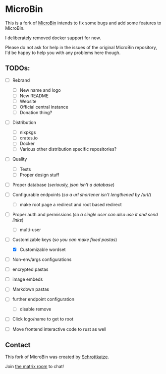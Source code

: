 # MicroBin

This is a fork of [MicroBin](https://github.com/szabodanika/microbin) intends to fix some bugs and add some features to MicroBin.

I deliberately removed docker support for now. 

Please do not ask for help in the issues of the original MicroBin repository, I'd be happy to help you with any problems here though. 

## TODOs:

- [ ] Rebrand
	- [ ] New name and logo
	- [ ] New README
	- [ ] Website
	- [ ] Official central instance
	- [ ] Donation thing?

- [ ] Distribution
	- [ ] nixpkgs
	- [ ] crates.io
	- [ ] Docker
	- [ ] Various other distribution specific repositories?

- [ ] Quality
	- [ ] Tests
	- [ ] Proper design stuff

- [ ] Proper database (_seriously, json isn't a database_)
- [ ] Configurable endpoints (_so a url shortener isn't lengthened by /url/_)
	- [ ] make root page a redirect and root based redirect
- [ ] Proper auth and permissions (_so a single user can also use it and send links_)
	- [ ] multi-user
- [ ] Customizable keys (_so you can make fixed pastas_)
	- [x] Customizable wordset 
- [ ] Non-env/args configurations
- [ ] encrypted pastas
- [ ] image embeds
- [ ] Markdown pastas
- [ ] further endpoint configuration
	- [ ] disable remove
- [ ] Click logo/name to get to root
- [ ] Move frontend interactive code to rust as well


## Contact

This fork of MicroBin was created by [Schrottkatze](https://schrottkatze.de). 

Join [the matrix room](https://matrix.to/#/#s10e-microbin:matrix.org) to chat!
